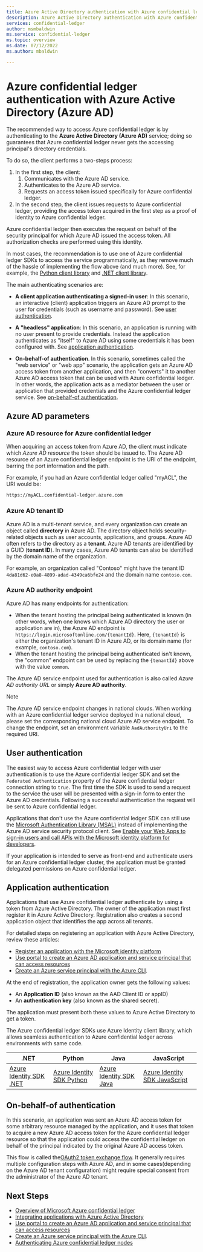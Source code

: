 ```yaml
---
title: Azure Active Directory authentication with Azure confidential ledger
description: Azure Active Directory authentication with Azure confidential ledger
services: confidential-ledger
author: msmbaldwin
ms.service: confidential-ledger
ms.topic: overview
ms.date: 07/12/2022
ms.author: mbaldwin

---
```

# Azure confidential ledger authentication with Azure Active Directory (Azure AD)

The recommended way to access Azure confidential ledger is by authenticating to the **Azure Active Directory (Azure AD)** service; doing so guarantees that Azure confidential ledger never gets the accessing principal's directory credentials.

To do so, the client performs a two-steps process:

1. In the first step, the client:
    1. Communicates with the Azure AD service.
    1. Authenticates to the Azure AD service.
    1. Requests an access token issued specifically for Azure confidential ledger.
1. In the second step, the client issues requests to Azure confidential ledger, providing the access token acquired in the first step as a proof of identity to Azure confidential ledger.

Azure confidential ledger then executes the request on behalf of the security principal for which Azure AD issued the access token. All authorization checks are performed using this identity.

In most cases, the recommendation is to use one of Azure confidential ledger SDKs to access the service programmatically, as they remove much of the hassle of implementing the
flow above (and much more). See, for example, the [Python client library](https://pypi.org/project/azure-confidentialledger/) and [.NET client library](/dotnet/api/overview/azure/storage.confidentialledger-readme-pre).

The main authenticating scenarios are:

- **A client application authenticating a signed-in user**: In this scenario, an interactive (client) application triggers an Azure AD prompt to the user for credentials (such as username and password). See [user authentication](#user-authentication).

- **A "headless" application**: In this scenario, an application is running with no user present to provide credentials. Instead the application authenticates as "itself" to Azure AD using some credentials it has been configured with. See [application authentication](#application-authentication).

- **On-behalf-of authentication**. In this scenario, sometimes called the "web service" or "web app" scenario, the application gets an Azure AD access token from another application, and then "converts" it to another Azure AD access token that can be used with Azure confidential ledger. In other words, the application acts as a mediator between the user or application that provided credentials and the Azure confidential ledger service. See [on-behalf-of authentication](#on-behalf-of-authentication).

## Azure AD parameters

### Azure AD resource for Azure confidential ledger

When acquiring an access token from Azure AD, the client must indicate which *Azure AD resource* the token should be issued to. The Azure AD resource of an Azure confidential ledger endpoint is the URI of the endpoint, barring the port information and the path.

For example, if you had an Azure confidential ledger called "myACL", the URI would be:

```txt
https://myACL.confidential-ledger.azure.com
```

### Azure AD tenant ID

Azure AD is a multi-tenant service, and every organization can create an object called **directory** in Azure AD. The directory object holds security-related objects such as user accounts, applications, and groups. Azure AD often refers to the directory as a **tenant**. Azure AD tenants are identified by a GUID (**tenant ID**). In many cases, Azure AD tenants can also be identified by the domain name of the organization.

For example, an organization called "Contoso" might have the tenant ID `4da81d62-e0a8-4899-adad-4349ca6bfe24` and the domain name `contoso.com`.

### Azure AD authority endpoint

Azure AD has many endpoints for authentication:

- When the tenant hosting the principal being authenticated is known (in other words, when one knows which Azure AD directory the user or application are in), the Azure AD endpoint is `https://login.microsoftonline.com/{tenantId}`. Here, `{tenantId}` is either the organization's tenant ID in Azure AD, or its domain name (for example, `contoso.com`).
- When the tenant hosting the principal being authenticated isn't known, the "common" endpoint can be used by replacing the `{tenantId}` above with the value `common`.

The Azure AD service endpoint used for authentication is also called *Azure AD authority URL* or simply **Azure AD authority**.

> [!NOTE]
> The Azure AD service endpoint changes in national clouds. When working with an Azure confidential ledger service deployed in a national cloud, please set the corresponding national cloud Azure AD service endpoint. To change the endpoint, set an environment variable `AadAuthorityUri` to the required URI.

## User authentication

The easiest way to access Azure confidential ledger with user authentication is to use the Azure confidential ledger SDK and set the `Federated Authentication` property of the Azure confidential ledger connection string to `true`. The first time the SDK is used to send a request to the service the user will be presented with a sign-in form to enter the Azure AD credentials. Following a successful authentication the request will be sent to Azure confidential ledger.

Applications that don't use the Azure confidential ledger SDK can still use the [Microsoft Authentication Library (MSAL)](../active-directory/develop/msal-overview.md) instead of implementing the Azure AD service security protocol client. See [Enable your Web Apps to sign-in users and call APIs with the Microsoft identity platform for developers](https://github.com/Azure-Samples/active-directory-aspnetcore-webapp-openidconnect-v2).

If your application is intended to serve as front-end and authenticate users for an Azure confidential ledger cluster, the application must be granted delegated permissions on Azure confidential ledger.

## Application authentication

Applications that use Azure confidential ledger authenticate by using a token from Azure Active Directory. The owner of the application must first register it in Azure Active Directory. Registration also creates a second application object that identifies the app across all tenants.

For detailed steps on registering an application with Azure Active Directory, review these articles:

- [Register an application with the Microsoft identity platform](../active-directory/develop/quickstart-register-app.md)
- [Use portal to create an Azure AD application and service principal that can access resources](../active-directory/develop/howto-create-service-principal-portal.md)
- [Create an Azure service principal with the Azure CLI](/cli/azure/create-an-azure-service-principal-azure-cli).

At the end of registration, the application owner gets the following values:

- An **Application ID** (also known as the AAD Client ID or appID)
- An **authentication key** (also known as the shared secret).

The application must present both these values to Azure Active Directory to get a token.

The Azure confidential ledger SDKs use Azure Identity client library, which allows seamless authentication to Azure confidential ledger across environments with same code.

| .NET | Python | Java | JavaScript |
|--|--|--|--|
|[Azure Identity SDK .NET](/dotnet/api/overview/azure/identity-readme)|[Azure Identity SDK Python](/python/api/overview/azure/identity-readme)|[Azure Identity SDK Java](/java/api/overview/azure/identity-readme)|[Azure Identity SDK JavaScript](/javascript/api/overview/azure/identity-readme)|

## On-behalf-of authentication

In this scenario, an application was sent an Azure AD access token for some arbitrary resource managed by the application, and it uses that token to acquire a new Azure AD access token for the Azure confidential ledger resource so that the application could access the confidential ledger on behalf of the principal indicated by the original Azure AD access token.

This flow is called the[OAuth2 token exchange flow](https://tools.ietf.org/html/draft-ietf-oauth-token-exchange-04). It generally requires multiple configuration steps with Azure AD, and in some cases(depending on the Azure AD tenant configuration) might require special consent from the administrator of the Azure AD tenant.

## Next Steps

- [Overview of Microsoft Azure confidential ledger](overview.md)
- [Integrating applications with Azure Active Directory](../../active-directory/develop/quickstart-register-app.md)
- [Use portal to create an Azure AD application and service principal that can access resources](../../active-directory/develop/howto-create-service-principal-portal.md)
- [Create an Azure service principal with the Azure CLI](/cli/azure/create-an-azure-service-principal-azure-cli).
- [Authenticating Azure confidential ledger nodes](authenticate-ledger-nodes.md)